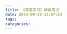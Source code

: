 ```yaml
---
title: 《深度学习》阅读笔记
date: 2024-09-28 13:57:14
tags:
categories:
---
```

<meta name="referrer" content="no-referrer" />
